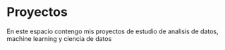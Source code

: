 # Proyectos
En este espacio contengo mis proyectos de estudio de analisis de datos, machine learning y ciencia de datos
